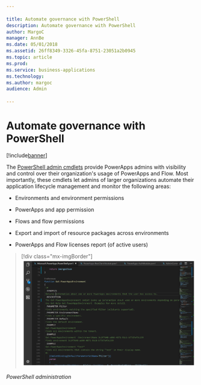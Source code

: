 ```yaml
---

title: Automate governance with PowerShell
description: Automate governance with PowerShell
author: MargoC
manager: AnnBe
ms.date: 05/01/2018
ms.assetid: 26ff8349-3326-45fa-8751-23051a2b0945
ms.topic: article
ms.prod: 
ms.service: business-applications
ms.technology: 
ms.author: margoc
audience: Admin

---
```

#  Automate governance with PowerShell




[!include[banner](../../includes/banner.md)]

The [PowerShell admin cmdlets](https://powerapps.microsoft.com/blog/) provide
PowerApps admins with visibility and control over their organization's usage of
PowerApps and Flow. Most importantly, these cmdlets let admins of larger
organizations automate their application lifecycle management and monitor the
following areas:

-   Environments and environment permissions

-   PowerApps and app permission

-   Flows and flow permissions

-   Export and import of resource packages across environments

-   PowerApps and Flow licenses report (of active users)

> [!div class="mx-imgBorder"] 
> ![A screenshot of PowerShell administration](media/automate-governance-powershell-1.png "A screenshot of PowerShell administration")
<!-- Picture 12 -->


*PowerShell administration*


